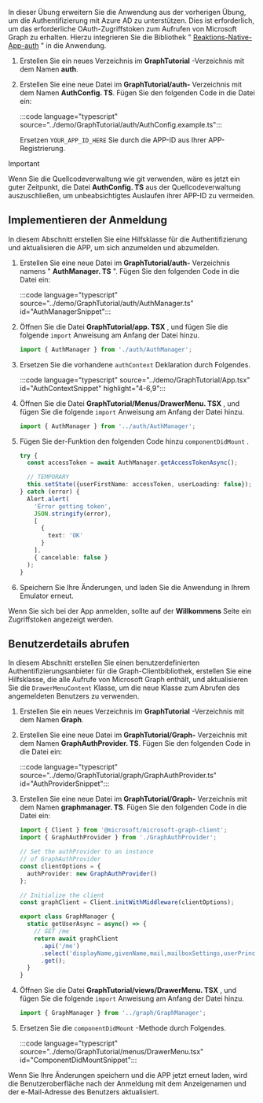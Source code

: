 <!-- markdownlint-disable MD002 MD041 -->

In dieser Übung erweitern Sie die Anwendung aus der vorherigen Übung, um die Authentifizierung mit Azure AD zu unterstützen. Dies ist erforderlich, um das erforderliche OAuth-Zugriffstoken zum Aufrufen von Microsoft Graph zu erhalten. Hierzu integrieren Sie die Bibliothek " [Reaktions-Native-App-auth](https://github.com/FormidableLabs/react-native-app-auth) " in die Anwendung.

1. Erstellen Sie ein neues Verzeichnis im **GraphTutorial** -Verzeichnis mit dem Namen **auth**.
1. Erstellen Sie eine neue Datei im **GraphTutorial/auth-** Verzeichnis mit dem Namen **AuthConfig. TS**. Fügen Sie den folgenden Code in die Datei ein:

    :::code language="typescript" source="../demo/GraphTutorial/auth/AuthConfig.example.ts":::

    Ersetzen `YOUR_APP_ID_HERE` Sie durch die APP-ID aus Ihrer APP-Registrierung.

> [!IMPORTANT]
> Wenn Sie die Quellcodeverwaltung wie git verwenden, wäre es jetzt ein guter Zeitpunkt, die Datei **AuthConfig. TS** aus der Quellcodeverwaltung auszuschließen, um unbeabsichtigtes Auslaufen ihrer APP-ID zu vermeiden.

## <a name="implement-sign-in"></a>Implementieren der Anmeldung

In diesem Abschnitt erstellen Sie eine Hilfsklasse für die Authentifizierung und aktualisieren die APP, um sich anzumelden und abzumelden.

1. Erstellen Sie eine neue Datei im **GraphTutorial/auth-** Verzeichnis namens " **AuthManager. TS** ". Fügen Sie den folgenden Code in die Datei ein:

    :::code language="typescript" source="../demo/GraphTutorial/auth/AuthManager.ts" id="AuthManagerSnippet":::

1. Öffnen Sie die Datei **GraphTutorial/app. TSX** , und fügen Sie die folgende `import` Anweisung am Anfang der Datei hinzu.

    ```typescript
    import { AuthManager } from './auth/AuthManager';
    ```

1. Ersetzen Sie die vorhandene `authContext` Deklaration durch Folgendes.

    :::code language="typescript" source="../demo/GraphTutorial/App.tsx" id="AuthContextSnippet" highlight="4-6,9":::

1. Öffnen Sie die Datei **GraphTutorial/Menus/DrawerMenu. TSX** , und fügen Sie die folgende `import` Anweisung am Anfang der Datei hinzu.

    ```typescript
    import { AuthManager } from '../auth/AuthManager';
    ```

1. Fügen Sie der-Funktion den folgenden Code hinzu `componentDidMount` .

    ```typescript
    try {
      const accessToken = await AuthManager.getAccessTokenAsync();

      // TEMPORARY
      this.setState({userFirstName: accessToken, userLoading: false});
    } catch (error) {
      Alert.alert(
        'Error getting token',
        JSON.stringify(error),
        [
          {
            text: 'OK'
          }
        ],
        { cancelable: false }
      );
    }
    ```

1. Speichern Sie Ihre Änderungen, und laden Sie die Anwendung in Ihrem Emulator erneut.

Wenn Sie sich bei der App anmelden, sollte auf der **Willkommens** Seite ein Zugriffstoken angezeigt werden.

## <a name="get-user-details"></a>Benutzerdetails abrufen

In diesem Abschnitt erstellen Sie einen benutzerdefinierten Authentifizierungsanbieter für die Graph-Clientbibliothek, erstellen Sie eine Hilfsklasse, die alle Aufrufe von Microsoft Graph enthält, und aktualisieren Sie die `DrawerMenuContent` Klasse, um die neue Klasse zum Abrufen des angemeldeten Benutzers zu verwenden.

1. Erstellen Sie ein neues Verzeichnis im **GraphTutorial** -Verzeichnis mit dem Namen **Graph**.
1. Erstellen Sie eine neue Datei im **GraphTutorial/Graph-** Verzeichnis mit dem Namen **GraphAuthProvider. TS**. Fügen Sie den folgenden Code in die Datei ein:

    :::code language="typescript" source="../demo/GraphTutorial/graph/GraphAuthProvider.ts" id="AuthProviderSnippet":::

1. Erstellen Sie eine neue Datei im **GraphTutorial/Graph-** Verzeichnis mit dem Namen **graphmanager. TS**. Fügen Sie den folgenden Code in die Datei ein:

    ```typescript
    import { Client } from '@microsoft/microsoft-graph-client';
    import { GraphAuthProvider } from './GraphAuthProvider';

    // Set the authProvider to an instance
    // of GraphAuthProvider
    const clientOptions = {
      authProvider: new GraphAuthProvider()
    };

    // Initialize the client
    const graphClient = Client.initWithMiddleware(clientOptions);

    export class GraphManager {
      static getUserAsync = async() => {
        // GET /me
        return await graphClient
          .api('/me')
          .select('displayName,givenName,mail,mailboxSettings,userPrincipalName')
          .get();
      }
    }
    ```

1. Öffnen Sie die Datei **GraphTutorial/views/DrawerMenu. TSX** , und fügen Sie die folgende `import` Anweisung am Anfang der Datei hinzu.

    ```typescript
    import { GraphManager } from '../graph/GraphManager';
    ```

1. Ersetzen Sie die `componentDidMount` -Methode durch Folgendes.

    :::code language="typescript" source="../demo/GraphTutorial/menus/DrawerMenu.tsx" id="ComponentDidMountSnippet":::

Wenn Sie Ihre Änderungen speichern und die APP jetzt erneut laden, wird die Benutzeroberfläche nach der Anmeldung mit dem Anzeigenamen und der e-Mail-Adresse des Benutzers aktualisiert.
